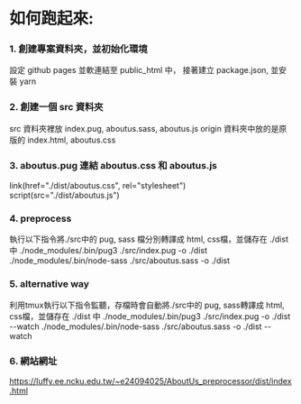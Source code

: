 # 如何跑起來:
### 1. 創建專案資料夾，並初始化環境

設定 github pages 並軟連結至 public_html 中，
接著建立 package.json, 並安裝 yarn


### 2. 創建一個 src 資料夾

src 資料夾裡放 index.pug, aboutus.sass, aboutus.js
origin 資料夾中放的是原版的 index.html, aboutus.css


### 3. aboutus.pug 連結 aboutus.css 和 aboutus.js

link(href="./dist/aboutus.css", rel="stylesheet")
script(src="./dist/aboutus.js")


### 4. preprocess

執行以下指令將./src中的 pug, sass 檔分別轉譯成 html, css檔，並儲存在 ./dist 中
./node_modules/.bin/pug3 ./src/index.pug -o ./dist
./node_modules/.bin/node-sass ./src/aboutus.sass -o ./dist


### 5. alternative way

利用tmux執行以下指令監聽，存檔時會自動將./src中的 pug, sass轉譯成 html, css檔，並儲存在 ./dist 中
./node_modules/.bin/pug3 ./src/index.pug -o ./dist --watch
./node_modules/.bin/node-sass ./src/aboutus.sass -o ./dist --watch


### 6. 網站網址

https://luffy.ee.ncku.edu.tw/~e24094025/AboutUs_preprocessor/dist/index.html
